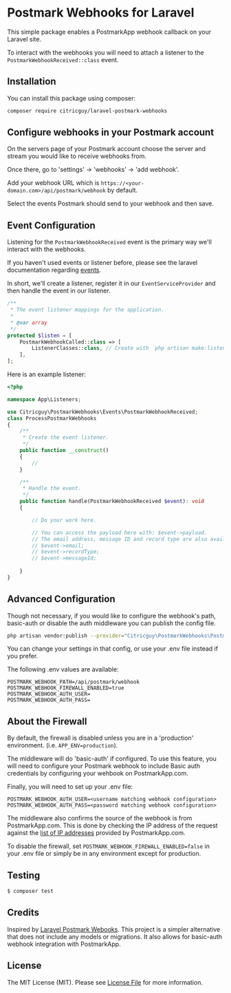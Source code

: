 # Postmark Webhooks for Laravel
This simple package enables a PostmarkApp webhook callback on your Laravel site. 

To interact with the webhooks you will need to attach a listener to the `PostmarkWebhookReceived::class` event.

## Installation

You can install this package using composer:

``` bash
composer require citricguy/laravel-postmark-webhooks
```

## Configure webhooks in your Postmark account

On the servers page of your Postmark account choose the server and stream you would like to receive webhooks from.

Once there, go to 'settings' -> 'webhooks' -> 'add webhook'.

Add your webhook URL which is `https://<your-domain.com>/api/postmark/webhook` by default.

Select the events Postmark should send to your webhook and then save.

## Event Configuration
Listening for the `PostmarkWebhookReceived` event is the primary way we'll interact with the webhooks.

If you haven't used events or listener before, please see the laravel documentation regarding [events](https://laravel.com/docs/10.x/events).

In short, we'll create a listener, register it in our `EventServiceProvider` and then handle the event in our listener.
```php
/**
 * The event listener mappings for the application.
 *
 * @var array
 */
protected $listen = [
    PostmarkWebhookCalled::class => [
        ListenerClasses::class, // Create with `php artisan make:listener <listener name>`
    ],
];
```

Here is an example listener: 

```php
<?php

namespace App\Listeners;

use Citricguy\PostmarkWebhooks\Events\PostmarkWebhookReceived;
class ProcessPostmarkWebhooks
{
    /**
     * Create the event listener.
     */
    public function __construct()
    {
        //
    }

    /**
     * Handle the event.
     */
    public function handle(PostmarkWebhookReceived $event): void
    {

        // Do your work here.

        // You can access the payload here with: $event->payload.
        // The email address, message ID and record type are also available:
        // $event->email;
        // $event->recordType;
        // $event->messageId;
        
    }
}
```

## Advanced Configuration

Though not necessary, if you would like to configure the webhook's path, basic-auth or disable the auth middleware you can publish the config file.

```bash
php artisan vendor:publish --provider="Citricguy\PostmarkWebhooks\PostmarkWebhooksServiceProvider" --tag="config"
```

You can change your settings in that config, or use your .env file instead if you prefer. 

The following .env values are available:

```dotenv
POSTMARK_WEBHOOK_PATH=/api/postmark/webhook
POSTMARK_WEBHOOK_FIREWALL_ENABLED=true
POSTMARK_WEBHOOK_AUTH_USER=
POSTMARK_WEBHOOK_AUTH_PASS=
```

## About the Firewall
By default, the firewall is disabled unless you are in a 'production' environment. (i.e. `APP_ENV=production`).

The middleware will do 'basic-auth' if configured. To use this feature, you will need to configure your Postmark webhook to include Basic auth credentials by configuring your wehbook on PostmarkApp.com.

Finally, you will need to set up your .env file:

```dotenv
POSTMARK_WEBHOOK_AUTH_USER=<username matching webhook configuration>
POSTMARK_WEBHOOK_AUTH_PASS=<password matching webhook configuration>
```

The middleware also confirms the source of the webhook is from PostmarkApp.com. This is done by checking the IP address of the request against the [list of IP addresses](https://postmarkapp.com/support/article/800-ips-for-firewalls#webhooks) provided by PostmarkApp.com.

To disable the firewall, set `POSTMARK_WEBHOOK_FIREWALL_ENABLED=false` in your .env file or simply be in any environment except for production.

## Testing

``` bash
$ composer test
```

## Credits

Inspired by [Laravel Postmark Webooks](https://github.com/mvdnbrk/laravel-postmark-webhooks). This project is a simpler alternative that does not include any models or migrations. It also allows for basic-auth webhook integration with PostmarkApp.


## License

The MIT License (MIT). Please see [License File](LICENSE.md) for more information.